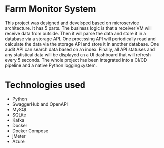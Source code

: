 # Farm Monitor System

This project was designed and developed based on microservice architecture. It has 5 parts. The business logic is that a receiver VM will receive data from outside. Then it will parse the data and store it in a database via a storage API. One processing API will periodically read and calculate the data via the storage API and store it in another database. One audit API can search data based on an index. Finally, all API statuses and any statistical data will be displayed on a UI dashboard that will refresh every 5 seconds. The whole project has been integrated into a CI/CD pipeline and a native Python logging system.

# Technologies used
- Python
- SwaggerHub and OpenAPI
- MySQL
- SQLite
- Kafka
- Docker
- Docker Compose
- jMeter
- Azure
